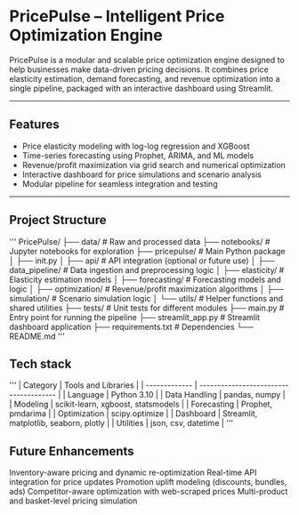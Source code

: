 # PricePulse – Intelligent Price Optimization Engine

PricePulse is a modular and scalable price optimization engine designed to help businesses make data-driven pricing decisions. It combines price elasticity estimation, demand forecasting, and revenue optimization into a single pipeline, packaged with an interactive dashboard using Streamlit.

---

## Features

- Price elasticity modeling with log-log regression and XGBoost
- Time-series forecasting using Prophet, ARIMA, and ML models
- Revenue/profit maximization via grid search and numerical optimization
- Interactive dashboard for price simulations and scenario analysis
- Modular pipeline for seamless integration and testing

---

## Project Structure

'''
PricePulse/
├── data/ # Raw and processed data
├── notebooks/ # Jupyter notebooks for exploration
├── pricepulse/ # Main Python package
│ ├── init.py
│ ├── api/ # API integration (optional or future use)
│ ├── data_pipeline/ # Data ingestion and preprocessing logic
│ ├── elasticity/ # Elasticity estimation models
│ ├── forecasting/ # Forecasting models and logic
│ ├── optimization/ # Revenue/profit maximization algorithms
│ ├── simulation/ # Scenario simulation logic
│ └── utils/ # Helper functions and shared utilities
├── tests/ # Unit tests for different modules
├── main.py # Entry point for running the pipeline
├── streamlit_app.py # Streamlit dashboard application
├── requirements.txt # Dependencies
└── README.md
'''
## Tech stack
'''
| Category      | Tools and Libraries                    |
| ------------- | -------------------------------------- |
| Language      | Python 3.10                            |
| Data Handling | pandas, numpy                          |
| Modeling      | scikit-learn, xgboost, statsmodels     |
| Forecasting   | Prophet, pmdarima                      |
| Optimization  | scipy.optimize                         |
| Dashboard     | Streamlit, matplotlib, seaborn, plotly |
| Utilities     | json, csv, datetime                    |
'''

## Future Enhancements
Inventory-aware pricing and dynamic re-optimization
Real-time API integration for price updates
Promotion uplift modeling (discounts, bundles, ads)
Competitor-aware optimization with web-scraped prices
Multi-product and basket-level pricing simulation
